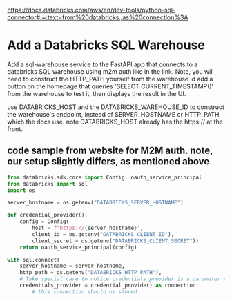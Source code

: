 https://docs.databricks.com/aws/en/dev-tools/python-sql-connector#:~:text=from%20databricks.,as%20connection%3A

# Add a Databricks SQL Warehouse

Add a sql-warehouse service to the FastAPI app that connects to a databricks SQL warehouse using m2m auth like in the link.
Note, you will need to construct the HTTP_PATH yourself from the warehouse id
add a button on the homepage that queries 'SELECT CURRENT_TIMESTAMP()' from the warehouse to test it, then displays the result in the UI.

use DATABRICKS_HOST and the DATABRICKS_WAREHOUSE_ID to construct the warehouse's endpoint, instead of SERVER_HOSTNAME or HTTP_PATH which the docs use. note DATABRICKS_HOST already has the https:// at the front.

## code sample from website for M2M auth. note, our setup slightly differs, as mentioned above

```python
from databricks.sdk.core import Config, oauth_service_principal
from databricks import sql
import os

server_hostname = os.getenv("DATABRICKS_SERVER_HOSTNAME")

def credential_provider():
    config = Config(
        host = f"https://{server_hostname}",
        client_id = os.getenv("DATABRICKS_CLIENT_ID"),
        client_secret = os.getenv("DATABRICKS_CLIENT_SECRET"))
    return oauth_service_principal(config)

with sql.connect(
    server_hostname = server_hostname,
    http_path = os.getenv("DATABRICKS_HTTP_PATH"),
    # Take special care to notice credentials_provider is a parameter that takes the function credential_provider as an argument. Not the output of credential_provider, but the function is the argument.
    credentials_provider = credential_provider) as connection:
        # this connection should be stored
```
